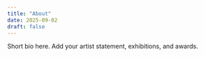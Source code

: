 ```yaml
---
title: "About"
date: 2025-09-02
draft: false
---
```


Short bio here. Add your artist statement, exhibitions, and awards.
